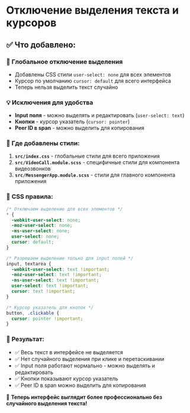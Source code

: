 # Отключение выделения текста и курсоров

## ✅ Что добавлено:

### 🎯 **Глобальное отключение выделения**
- Добавлены CSS стили `user-select: none` для всех элементов
- Курсор по умолчанию `cursor: default` для всего интерфейса
- Теперь нельзя выделить текст случайно

### 💡 **Исключения для удобства**
- **Input поля** - можно выделять и редактировать (`user-select: text`)
- **Кнопки** - курсор указатель (`cursor: pointer`)
- **Peer ID в span** - можно выделить для копирования

### 📁 **Где добавлены стили:**

1. **`src/index.css`** - глобальные стили для всего приложения
2. **`src/VideoCall.module.scss`** - специфичные стили для компонента видеозвонков
3. **`src/MessengerApp.module.scss`** - стили для главного компонента приложения

### 🎨 **CSS правила:**

```css
/* Отключаем выделение для всех элементов */
* {
  -webkit-user-select: none;
  -moz-user-select: none;
  -ms-user-select: none;
  user-select: none;
  cursor: default;
}

/* Разрешаем выделение только для input полей */
input, textarea {
  -webkit-user-select: text !important;
  -moz-user-select: text !important;
  -ms-user-select: text !important;
  user-select: text !important;
  cursor: text !important;
}

/* Курсор указатель для кнопок */
button, .clickable {
  cursor: pointer !important;
}
```

### 🧪 **Результат:**
- ✅ Весь текст в интерфейсе не выделяется
- ✅ Нет случайного выделения при клике и перетаскивании
- ✅ Input поля работают нормально - можно выделять и редактировать
- ✅ Кнопки показывают курсор указатель
- ✅ Peer ID в span можно выделить для копирования

🎉 **Теперь интерфейс выглядит более профессионально без случайного выделения текста!**
